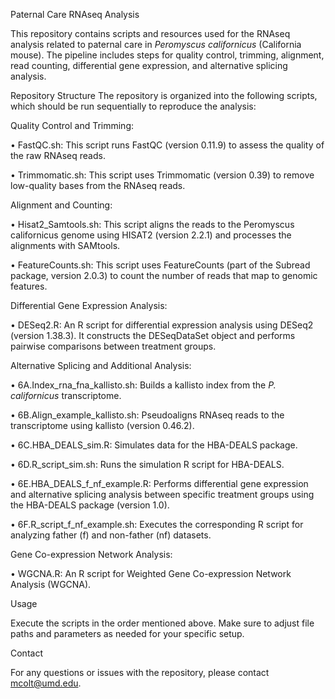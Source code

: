 Paternal Care RNAseq Analysis

This repository contains scripts and resources used for the RNAseq analysis related to paternal care in _Peromyscus californicus_ (California mouse). The pipeline includes steps for quality control, trimming, alignment, read counting, differential gene expression, and alternative splicing analysis.


Repository Structure
The repository is organized into the following scripts, which should be run sequentially to reproduce the analysis:


Quality Control and Trimming:

•	FastQC.sh: This script runs FastQC (version 0.11.9) to assess the quality of the raw RNAseq reads.

•	Trimmomatic.sh: This script uses Trimmomatic (version 0.39) to remove low-quality bases from the RNAseq reads.


Alignment and Counting:

•	Hisat2_Samtools.sh: This script aligns the reads to the Peromyscus californicus genome using HISAT2 (version 2.2.1) and processes the alignments with SAMtools.

•	FeatureCounts.sh: This script uses FeatureCounts (part of the Subread package, version 2.0.3) to count the number of reads that map to genomic features.


Differential Gene Expression Analysis:

•	DESeq2.R: An R script for differential expression analysis using DESeq2 (version 1.38.3). It constructs the DESeqDataSet object and performs pairwise comparisons between treatment groups.


Alternative Splicing and Additional Analysis:

•	6A.Index_rna_fna_kallisto.sh: Builds a kallisto index from the _P. californicus_ transcriptome.

•	6B.Align_example_kallisto.sh: Pseudoaligns RNAseq reads to the transcriptome using kallisto (version 0.46.2).

•	6C.HBA_DEALS_sim.R: Simulates data for the HBA-DEALS package.

•	6D.R_script_sim.sh: Runs the simulation R script for HBA-DEALS.

•	6E.HBA_DEALS_f_nf_example.R: Performs differential gene expression and alternative splicing analysis between specific treatment groups using the HBA-DEALS package (version 1.0).

•	6F.R_script_f_nf_example.sh: Executes the corresponding R script for analyzing father (f) and non-father (nf) datasets.


Gene Co-expression Network Analysis:

•	WGCNA.R: An R script for Weighted Gene Co-expression Network Analysis (WGCNA).


Usage

Execute the scripts in the order mentioned above. Make sure to adjust file paths and parameters as needed for your specific setup.


Contact

For any questions or issues with the repository, please contact mcolt@umd.edu.

